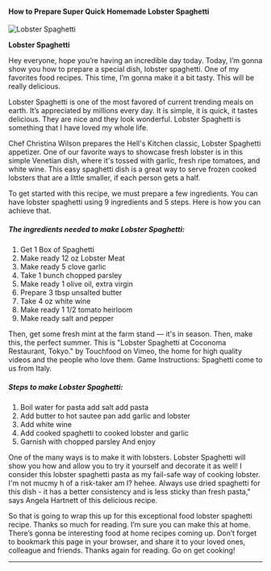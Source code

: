             

#### How to Prepare Super Quick Homemade Lobster Spaghetti

![Lobster Spaghetti](https://img-global.cpcdn.com/recipes/5840515323920384/751x532cq70/lobster-spaghetti-recipe-main-photo.jpg)

**Lobster Spaghetti**

Hey everyone, hope you’re having an incredible day today. Today, I’m gonna show you how to prepare a special dish, lobster spaghetti. One of my favorites food recipes. This time, I’m gonna make it a bit tasty. This will be really delicious.

Lobster Spaghetti is one of the most favored of current trending meals on earth. It’s appreciated by millions every day. It is simple, it is quick, it tastes delicious. They are nice and they look wonderful. Lobster Spaghetti is something that I have loved my whole life.

Chef Christina Wilson prepares the Hell's Kitchen classic, Lobster Spaghetti appetizer. One of our favorite ways to showcase fresh lobster is in this simple Venetian dish, where it's tossed with garlic, fresh ripe tomatoes, and white wine. This easy spaghetti dish is a great way to serve frozen cooked lobsters that are a little smaller, if each person gets a half.

To get started with this recipe, we must prepare a few ingredients. You can have lobster spaghetti using 9 ingredients and 5 steps. Here is how you can achieve that.

##### The ingredients needed to make Lobster Spaghetti:

1.  Get 1 Box of Spaghetti
2.  Make ready 12 oz Lobster Meat
3.  Make ready 5 clove garlic
4.  Take 1 bunch chopped parsley
5.  Make ready 1 olive oil, extra virgin
6.  Prepare 3 tbsp unsalted butter
7.  Take 4 oz white wine
8.  Make ready 1 1/2 tomato heirloom
9.  Make ready salt and pepper

Then, get some fresh mint at the farm stand — it's in season. Then, make this, the perfect summer. This is "Lobster Spaghetti at Coconoma Restaurant, Tokyo." by Touchfood on Vimeo, the home for high quality videos and the people who love them. Game Instructions: Spaghetti come to us from Italy.

##### Steps to make Lobster Spaghetti:

1.  Boil water for pasta add salt add pasta
2.  Add butter to hot sautee pan add garlic and lobster
3.  Add white wine
4.  Add cooked spaghetti to cooked lobster and garlic
5.  Garnish with chopped parsley And enjoy

One of the many ways is to make it with lobsters. Lobster Spaghetti will show you how and allow you to try it yourself and decorate it as well! I consider this lobster spaghetti pasta as my fail-safe way of cooking lobster. I'm not mucmy h of a risk-taker am I? hehee. Always use dried spaghetti for this dish - it has a better consistency and is less sticky than fresh pasta," says Angela Hartnett of this delicious recipe.

So that is going to wrap this up for this exceptional food lobster spaghetti recipe. Thanks so much for reading. I’m sure you can make this at home. There’s gonna be interesting food at home recipes coming up. Don’t forget to bookmark this page in your browser, and share it to your loved ones, colleague and friends. Thanks again for reading. Go on get cooking!

* * *
